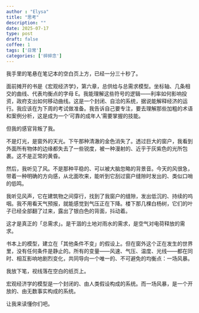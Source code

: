 ```yaml
---
author : "Elysa"
title: "思考"
description: ""
date: 2025-07-17
type: post
draft: false
coffee: 1
tags: ['日常']
categories: ['碎碎念']
---
```


我手里的笔悬在笔记本的空白页上方，已经一分三十秒了。

面前摊开的书是《宏观经济学》，第六章，总供给与总需求模型。坐标轴、几条相交的曲线、代表均衡点的字母 E。我能理解这些符号的逻辑——利率如何影响投资，政府支出如何移动曲线。这是一个封闭、自洽的系统，据说能解释经济的运行。我应该在为下周的考试做准备。我告诉自己要专注，要去理解那些加粗的术语和案例分析，这是成为一个‘可靠的成年人’需要掌握的技能。

但我的感官背叛了我。

不是灯光，是窗外的天光。下午那种清澈的金色消失了。透过巨大的窗户，我看到外面所有物体的边缘都失去了一些锐度，被一种漫射的、近乎于灰紫色的光所包裹。这不是正常的黄昏。

然后，我听见了风。不是那种平稳的、可以被大脑忽略的背景音。今天的风很急，带着一种明确的方向感，从北面吹来，能听到它刮过窗户缝隙时发出的、类似口哨的低鸣。

我听见风声，它在建筑物之间穿行，找到了我窗户的缝隙，发出低沉的、持续的呜咽。我不用看天气预报，就能感觉到气压正在下降。楼下那几棵白杨树，它们的叶子已经全部翻了过来，露出了银白色的背面，抖动着。

这才是真正的「总需求」。是干涸的土地对雨水的需求，是空气对电荷释放的需求。

书本上的模型，建立在「其他条件不变」的假设上。但在窗外这个正在发生的世界里，没有任何条件是静止的。所有的变量——风速、气压、温度、光线——都在同时、相互影响地剧烈变化，共同导向一个唯一的、不可避免的均衡点：一场风暴。

我放下笔，视线落在空白的纸页上。

宏观经济学的模型是一个封闭的、由人类假设构成的系统。而一场风暴，是一个开放的、由无数事实构成的系统。

让我来读懂你们吧。